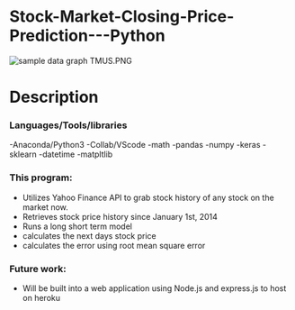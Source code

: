 # Stock-Market-Closing-Price-Prediction---Python 
![sample data](https://github.com/spencewalde/Stock-Market-Closing-Price-Prediction/master/graph_TMUS.PNG "Sample Stock Price Prediction Data For Costco")
graph TMUS.PNG
# Description
### Languages/Tools/libraries

-Anaconda/Python3
-Collab/VScode
-math
-pandas
-numpy
-keras
-sklearn
-datetime
-matpltlib

### This program:

- Utilizes Yahoo Finance API to grab stock history of any stock on the market now. 
- Retrieves stock price history since January 1st, 2014
- Runs a long short term model 
- calculates the next days stock price 
- calculates the error using root mean square error

### Future work:

- Will be built into a web application using Node.js and express.js to host on heroku
